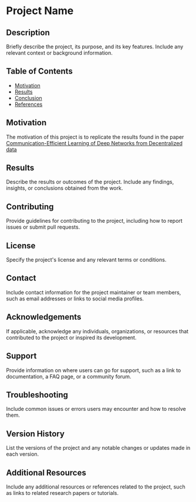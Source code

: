 # Project Name

## Description

Briefly describe the project, its purpose, and its key features. Include any relevant context or background information.

## Table of Contents

- [Motivation](#motivation)
- [Results](#results)
- [Conclusion](#conclusion)
- [References](#references)

## Motivation

The motivation of this project is to replicate the results found in the paper [Communication-Efficient Learning of Deep Networks from Decentralized data](https://arxiv.org/abs/1602.05629)

## Results

Describe the results or outcomes of the project. Include any findings, insights, or conclusions obtained from the work.

## Contributing

Provide guidelines for contributing to the project, including how to report issues or submit pull requests.

## License

Specify the project's license and any relevant terms or conditions.

## Contact

Include contact information for the project maintainer or team members, such as email addresses or links to social media profiles.

## Acknowledgements

If applicable, acknowledge any individuals, organizations, or resources that contributed to the project or inspired its development.

## Support

Provide information on where users can go for support, such as a link to documentation, a FAQ page, or a community forum.

## Troubleshooting

Include common issues or errors users may encounter and how to resolve them.

## Version History

List the versions of the project and any notable changes or updates made in each version.

## Additional Resources

Include any additional resources or references related to the project, such as links to related research papers or tutorials.

